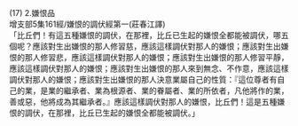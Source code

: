 (17) 2.嫌恨品  
增支部5集161經/嫌恨的調伏經第一(莊春江譯)  
「比丘們！有這五種嫌恨的調伏，在那裡，比丘已生起的嫌恨全都能被調伏，哪五個呢？應該對生出嫌恨的那人修習慈，應該這樣調伏對那人的嫌恨；應該對生出嫌恨的那人修習悲，應該這樣調伏對那人的嫌恨；應該對生出嫌恨的那人修習平靜，應該這樣調伏對那人的嫌恨；應該對生出嫌恨的那人來到無念、不作意，應該這樣調伏對那人的嫌恨；應該對生出嫌恨的那人決意業屬自己的性質：『這位尊者有自己的業，是業的繼承者、業為根源者、業的眷屬者、業的所依者，凡他將作的業，善或惡，他將成為其繼承者。』應該這樣調伏對那人的嫌恨，比丘們！這是五種嫌恨的調伏，在那裡，比丘已生起的嫌恨全都能被調伏。」  
  
  

